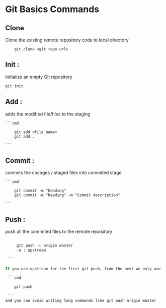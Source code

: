# Git Basics Commands

## Clone 
Clone the existing remote repository code to local directory 

```git
    git clone <git repo url>
 ```

## Init :
Initialize an empty Git repository
    
```cmd
git init
```

## Add :

adds the modified file/files to the staging 
    
    ```cmd

        git add <file name>
        git add .

    ```

## Commit : 

commits the changes / staged files into commited stage
    
    ```cmd
       
        git commit -m "heading"
        git commit -m "heading" -m "Commit description"
   
    ```


## Push :

push all the commited files to the remote repository


   ```cmd
        
        git push -u origin master
        -u : upstream 

    ```
    
If you use upstream for the first git push, from the next we only use

    ```cmd

       git push

    ``` 
and you can avoid writing long commands like git push origin master